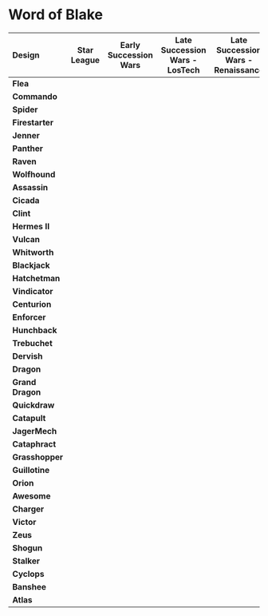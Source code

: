 # Word of Blake

| Design | Star League | Early Succession Wars | Late Succession Wars - LosTech | Late Succession Wars - Renaissance | Clan Invasion | Civil War | Jihad | Early Republic | Late Republic | Dark Ages |
| :--- | :---: | :---: | :---: | :---: | :---: | :---: | :---: | :---: | :---: | :---: |
| **Flea** |     |     |     |     |     |  ●  |  ●  |     |     |     |
| **Commando** |     |     |     |     |     |     |  ●  |     |     |     |
| **Spider** |     |     |     |     |  ●  |  ●  |  ●  |     |     |     |
| **Firestarter** |     |     |     |     |  ●  |  ●  |  ●  |     |     |     |
| **Jenner** |     |     |     |     |  ●  |  ●  |  ●  |     |     |     |
| **Panther** |     |     |     |     |     |     |  ●  |     |     |     |
| **Raven** |     |     |     |     |     |     |     |     |     |     |
| **Wolfhound** |     |     |     |     |     |     |     |     |     |     |
| **Assassin** |     |     |     |     |  ●  |  ●  |  ●  |     |     |     |
| **Cicada** |     |     |     |     |  ●  |  ●  |  ●  |     |     |     |
| **Clint** |     |     |     |     |  ●  |  ●  |  ●  |     |     |     |
| **Hermes II** |     |     |     |     |  ●  |  ●  |  ●  |     |     |     |
| **Vulcan** |     |     |     |     |  ●  |  ●  |  ●  |     |     |     |
| **Whitworth** |     |     |     |     |  ●  |     |     |     |     |     |
| **Blackjack** |     |     |     |     |  ●  |  ●  |  ●  |     |     |     |
| **Hatchetman** |     |     |     |     |     |     |  ●  |     |     |     |
| **Vindicator** |     |     |     |     |     |     |     |     |     |     |
| **Centurion** |     |     |     |     |  ●  |     |  ●  |     |     |     |
| **Enforcer** |     |     |     |     |     |     |     |     |     |     |
| **Hunchback** |     |     |     |     |  ●  |  ●  |  ●  |     |     |     |
| **Trebuchet** |     |     |     |     |  ●  |  ●  |  ●  |     |     |     |
| **Dervish** |     |     |     |     |  ●  |  ●  |  ●  |     |     |     |
| **Dragon** |     |     |     |     |     |     |     |     |     |     |
| **Grand Dragon** |     |     |     |     |     |     |  ●  |     |     |     |
| **Quickdraw** |     |     |     |     |  ●  |  ●  |  ●  |     |     |     |
| **Catapult** |     |     |     |     |  ●  |  ●  |  ●  |     |     |     |
| **JagerMech** |     |     |     |     |  ●  |  ●  |  ●  |     |     |     |
| **Cataphract** |     |     |     |     |     |  ●  |  ●  |     |     |     |
| **Grasshopper** |     |     |     |     |  ●  |  ●  |  ●  |     |     |     |
| **Guillotine** |     |     |     |     |  ●  |  ●  |  ●  |     |     |     |
| **Orion** |     |     |     |     |  ●  |  ●  |  ●  |     |     |     |
| **Awesome** |     |     |     |     |  ●  |  ●  |  ●  |     |     |     |
| **Charger** |     |     |     |     |     |     |     |     |     |     |
| **Victor** |     |     |     |     |  ●  |  ●  |  ●  |     |     |     |
| **Zeus** |     |     |     |     |  ●  |  ●  |  ●  |     |     |     |
| **Shogun** |     |     |     |     |     |     |     |     |     |     |
| **Stalker** |     |     |     |     |  ●  |  ●  |  ●  |     |     |     |
| **Cyclops** |     |     |     |     |  ●  |  ●  |  ●  |     |     |     |
| **Banshee** |     |     |     |     |  ●  |  ●  |  ●  |     |     |     |
| **Atlas** |     |     |     |     |  ●  |  ●  |  ●  |     |     |     |

